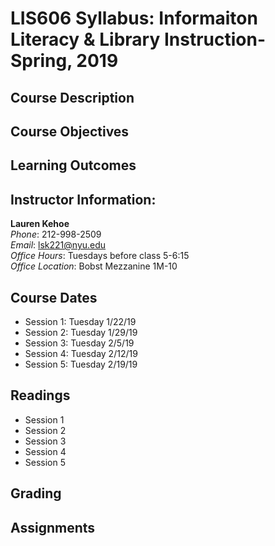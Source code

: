 # **LIS606 Syllabus:** Informaiton Literacy & Library Instruction-Spring, 2019    
## Course Description  
## Course Objectives
## Learning Outcomes
## Instructor Information:
**Lauren Kehoe**  
*Phone*: 212-998-2509  
*Email*: lsk221@nyu.edu  
*Office Hours*: Tuesdays before class 5-6:15  
*Office Location*: Bobst Mezzanine 1M-10
## Course Dates  
- Session 1: Tuesday 1/22/19
- Session 2: Tuesday 1/29/19
- Session 3: Tuesday 2/5/19
- Session 4: Tuesday 2/12/19
- Session 5: Tuesday 2/19/19
## Readings
-  Session 1 
-  Session 2
-  Session 3
-  Session 4
-  Session 5
## Grading
## Assignments
